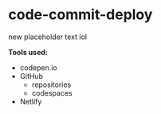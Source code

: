 # code-commit-deploy
new placeholder text lol

**Tools used:**
* codepen.io
* GitHub
    * repositories
    * codespaces
* Netlify